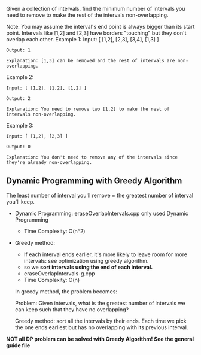 Given a collection of intervals, find the minimum number of intervals you need to remove to make the rest of the intervals non-overlapping.

Note:
You may assume the interval's end point is always bigger than its start point.
Intervals like [1,2] and [2,3] have borders "touching" but they don't overlap each other.
Example 1:
	Input: [ [1,2], [2,3], [3,4], [1,3] ]

	Output: 1

	Explanation: [1,3] can be removed and the rest of intervals are non-overlapping.

Example 2:

	Input: [ [1,2], [1,2], [1,2] ]

	Output: 2

	Explanation: You need to remove two [1,2] to make the rest of intervals non-overlapping.

Example 3:

	Input: [ [1,2], [2,3] ]

	Output: 0

	Explanation: You don't need to remove any of the intervals since they're already non-overlapping.

## Dynamic Programming with Greedy Algorithm

The least number of interval you'll remove =  the greatest number of interval you'll keep.

+ Dynamic Programming: eraseOverlapIntervals.cpp only used Dynamic Programming
	+ Time Complexity: O(n^2)
+ Greedy method:
	+ If each interval ends earlier, it's more likely to leave room for more intervals: see optimization using greedy algorithm.
	+ so we **sort intervals using the end of each interval.**
	+ eraseOverlapIntervals-g.cpp
	+ Time Complexity: O(n)


	In greedy method, the problem becomes:

	Problem: Given intervals, what is the greatest number of intervals we can keep such that they have no overlapping?

	Greedy method: sort all the intervals by their ends. Each time we pick the one ends earliest but has no overlapping with its previous interval.


**NOT all DP problem can be solved with Greedy Algorithm! See the general guide file**
